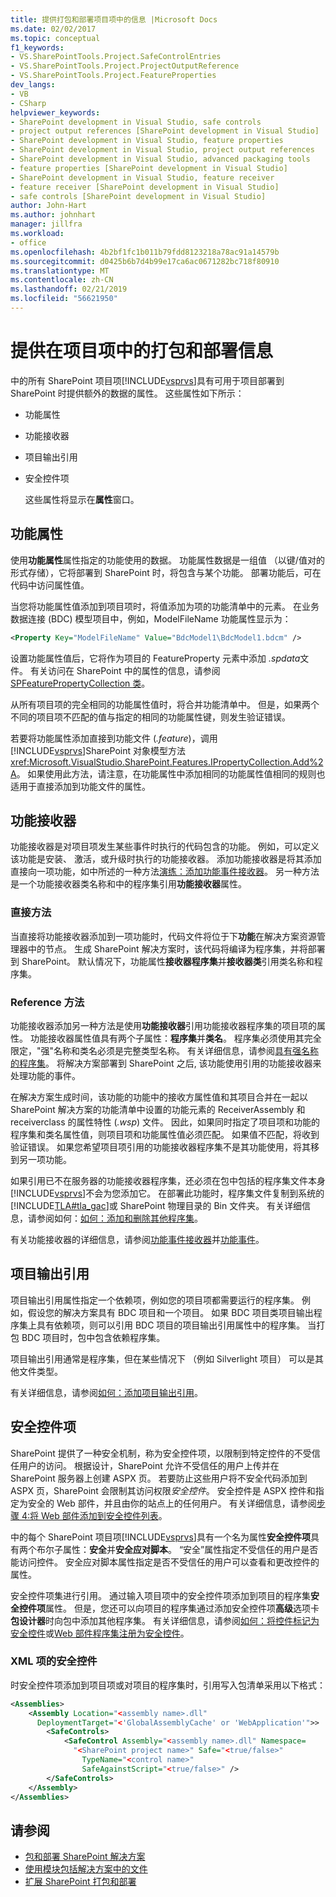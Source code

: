 ```yaml
---
title: 提供打包和部署项目项中的信息 |Microsoft Docs
ms.date: 02/02/2017
ms.topic: conceptual
f1_keywords:
- VS.SharePointTools.Project.SafeControlEntries
- VS.SharePointTools.Project.ProjectOutputReference
- VS.SharePointTools.Project.FeatureProperties
dev_langs:
- VB
- CSharp
helpviewer_keywords:
- SharePoint development in Visual Studio, safe controls
- project output references [SharePoint development in Visual Studio]
- SharePoint development in Visual Studio, feature properties
- SharePoint development in Visual Studio, project output references
- SharePoint development in Visual Studio, advanced packaging tools
- feature properties [SharePoint development in Visual Studio]
- SharePoint development in Visual Studio, feature receiver
- feature receiver [SharePoint development in Visual Studio]
- safe controls [SharePoint development in Visual Studio]
author: John-Hart
ms.author: johnhart
manager: jillfra
ms.workload:
- office
ms.openlocfilehash: 4b2bf1fc1b011b79fdd8123218a78ac91a14579b
ms.sourcegitcommit: d0425b6b7d4b99e17ca6ac0671282bc718f80910
ms.translationtype: MT
ms.contentlocale: zh-CN
ms.lasthandoff: 02/21/2019
ms.locfileid: "56621950"
---
```

# <a name="provide-packaging-and-deployment-information-in-project-items"></a>提供在项目项中的打包和部署信息
  中的所有 SharePoint 项目项[!INCLUDE[vsprvs](../sharepoint/includes/vsprvs-md.md)]具有可用于项目部署到 SharePoint 时提供额外的数据的属性。 这些属性如下所示：

- 功能属性

- 功能接收器

- 项目输出引用

- 安全控件项

  这些属性将显示在**属性**窗口。

## <a name="feature-properties"></a>功能属性
 使用**功能属性**属性指定的功能使用的数据。 功能属性数据是一组值 （以键/值对的形式存储），它将部署到 SharePoint 时，将包含与某个功能。 部署功能后，可在代码中访问属性值。

 当您将功能属性值添加到项目项时，将值添加为项的功能清单中的元素。 在业务数据连接 (BDC) 模型项目中，例如，ModelFileName 功能属性显示为：

```xml
<Property Key="ModelFileName" Value="BdcModel1\BdcModel1.bdcm" />
```

 设置功能属性值后，它将作为项目的 FeatureProperty 元素中添加 *.spdata*文件。 有关访问在 SharePoint 中的属性的信息，请参阅[SPFeaturePropertyCollection 类](http://go.microsoft.com/fwlink/?LinkId=177391)。

 从所有项目项的完全相同的功能属性值时，将合并功能清单中。 但是，如果两个不同的项目项不匹配的值与指定的相同的功能属性键，则发生验证错误。

 若要将功能属性添加直接到功能文件 (*.feature*)，调用[!INCLUDE[vsprvs](../sharepoint/includes/vsprvs-md.md)]SharePoint 对象模型方法<xref:Microsoft.VisualStudio.SharePoint.Features.IPropertyCollection.Add%2A>。 如果使用此方法，请注意，在功能属性中添加相同的功能属性值相同的规则也适用于直接添加到功能文件的属性。

## <a name="feature-receiver"></a>功能接收器
 功能接收器是对项目项发生某些事件时执行的代码包含的功能。 例如，可以定义该功能是安装、 激活，或升级时执行的功能接收器。 添加功能接收器是将其添加直接向一项功能，如中所述的一种方法[演练：添加功能事件接收器](../sharepoint/walkthrough-add-feature-event-receivers.md)。 另一种方法是一个功能接收器类名称和中的程序集引用**功能接收器**属性。

### <a name="direct-method"></a>直接方法
 当直接将功能接收器添加到一项功能时，代码文件将位于下**功能**在解决方案资源管理器中的节点。 生成 SharePoint 解决方案时，该代码将编译为程序集，并将部署到 SharePoint。 默认情况下，功能属性**接收器程序集**并**接收器类**引用类名称和程序集。

### <a name="reference-method"></a>Reference 方法
 功能接收器添加另一种方法是使用**功能接收器**引用功能接收器程序集的项目项的属性。 功能接收器属性值具有两个子属性：**程序集**并**类名**。 程序集必须使用其完全限定，"强"名称和类名必须是完整类型名称。 有关详细信息，请参阅[具有强名称的程序集](http://go.microsoft.com/fwlink/?LinkID=169573)。 将解决方案部署到 SharePoint 之后, 该功能使用引用的功能接收器来处理功能的事件。

 在解决方案生成时间，该功能的功能中的接收方属性值和其项目合并在一起以 SharePoint 解决方案的功能清单中设置的功能元素的 ReceiverAssembly 和 receiverclass 的属性特性 (*.wsp*) 文件。 因此，如果同时指定了项目项和功能的程序集和类名属性值，则项目项和功能属性值必须匹配。 如果值不匹配，将收到验证错误。 如果您希望项目项引用的功能接收器程序集不是其功能使用，将其移到另一项功能。

 如果引用已不在服务器的功能接收器程序集，还必须在包中包括的程序集文件本身[!INCLUDE[vsprvs](../sharepoint/includes/vsprvs-md.md)]不会为您添加它。 在部署此功能时，程序集文件复制到系统的[!INCLUDE[TLA#tla_gac](../sharepoint/includes/tlasharptla-gac-md.md)]或 SharePoint 物理目录的 Bin 文件夹。 有关详细信息，请参阅如何：[如何：添加和删除其他程序集](../sharepoint/how-to-add-and-remove-additional-assemblies.md)。

 有关功能接收器的详细信息，请参阅[功能事件接收器](http://go.microsoft.com/fwlink/?LinkID=169574)并[功能事件](http://go.microsoft.com/fwlink/?LinkID=169575)。

## <a name="project-output-references"></a>项目输出引用
 项目输出引用属性指定一个依赖项，例如您的项目项都需要运行的程序集。 例如，假设您的解决方案具有 BDC 项目和一个项目。 如果 BDC 项目类项目输出程序集上具有依赖项，则可以引用 BDC 项目的项目输出引用属性中的程序集。 当打包 BDC 项目时，包中包含依赖程序集。

 项目输出引用通常是程序集，但在某些情况下 （例如 Silverlight 项目） 可以是其他文件类型。

 有关详细信息，请参阅[如何：添加项目输出引用](../sharepoint/how-to-add-a-project-output-reference.md)。

## <a name="safe-control-entries"></a>安全控件项
 SharePoint 提供了一种安全机制，称为安全控件项，以限制到特定控件的不受信任用户的访问。 根据设计，SharePoint 允许不受信任的用户上传并在 SharePoint 服务器上创建 ASPX 页。 若要防止这些用户将不安全代码添加到 ASPX 页，SharePoint 会限制其访问权限*安全控件*。 安全控件是 ASPX 控件和指定为安全的 Web 部件，并且由你的站点上的任何用户。 有关详细信息，请参阅[步骤 4:将 Web 部件添加到安全控件列表](http://go.microsoft.com/fwlink/?LinkID=171014)。

 中的每个 SharePoint 项目项[!INCLUDE[vsprvs](../sharepoint/includes/vsprvs-md.md)]具有一个名为属性**安全控件项**具有两个布尔子属性：**安全**并**安全应对脚本**。 “安全”属性指定不受信任的用户是否能访问控件。 安全应对脚本属性指定是否不受信任的用户可以查看和更改控件的属性。

 安全控件项集进行引用。 通过输入项目项中的安全控件项添加到项目的程序集**安全控件项**属性。 但是，您还可以向项目的程序集通过添加安全控件项**高级**选项卡**包设计器**时向包中添加其他程序集。 有关详细信息，请参阅[如何：将控件标记为安全控件](../sharepoint/how-to-mark-controls-as-safe-controls.md)或[Web 部件程序集注册为安全控件](http://go.microsoft.com/fwlink/?LinkID=171013)。

### <a name="xml-entries-for-safe-controls"></a>XML 项的安全控件
 时安全控件项添加到项目项或对项目的程序集时，引用写入包清单采用以下格式：

```xml
<Assemblies>
    <Assembly Location="<assembly name>.dll"
      DeploymentTarget="<'GlobalAssemblyCache' or 'WebApplication'">>
        <SafeControls>
            <SafeControl Assembly="<assembly name>.dll" Namespace=
              "<SharePoint project name>" Safe="<true/false>"
                TypeName="<control name>"
                SafeAgainstScript="<true/false>" />
        </SafeControls>
    </Assembly>
</Assemblies>
```

## <a name="see-also"></a>请参阅
- [包和部署 SharePoint 解决方案](../sharepoint/packaging-and-deploying-sharepoint-solutions.md)
- [使用模块包括解决方案中的文件](../sharepoint/using-modules-to-include-files-in-the-solution.md)
- [扩展 SharePoint 打包和部署](../sharepoint/extending-sharepoint-packaging-and-deployment.md)
